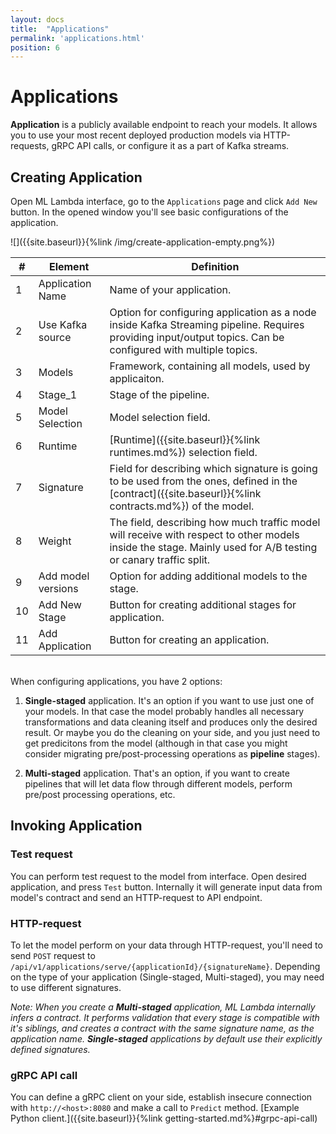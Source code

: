 ```yaml
---
layout: docs
title:  "Applications"
permalink: 'applications.html'
position: 6
---
```


# Applications 

__Application__ is a publicly available endpoint to reach your models. It allows you to use your most recent deployed production models via HTTP-requests, gRPC API calls, or configure it as a part of Kafka streams. 

## Creating Application

Open ML Lambda interface, go to the `Applications` page and click `Add New` button. In the opened window you'll see basic configurations of the application. 

![]({{site.baseurl}}{%link /img/create-application-empty.png%})

| # | Element | Definition |
| - | ------- | ---------- |
| 1 |Application Name | Name of your application. |
| 2 | Use Kafka source | Option for configuring application as a node inside Kafka Streaming pipeline. Requires providing input/output topics. Can be configured with multiple topics. |
| 3 | Models | Framework, containing all models, used by applicaiton. |
| 4 | Stage_1 | Stage of the pipeline. |
| 5 | Model Selection | Model selection field. |
| 6 | Runtime | [Runtime]({{site.baseurl}}{%link runtimes.md%}) selection field. |
| 7 | Signature | Field for describing which signature is going to be used from the ones, defined in the [contract]({{site.baseurl}}{%link contracts.md%}) of the model. |
| 8 | Weight | The field, describing how much traffic model will receive with respect to other models inside the stage. Mainly used for A/B testing or canary traffic split. |
| 9 | Add model versions | Option for adding additional models to the stage. |
| 10 | Add New Stage | Button for creating additional stages for application. |
| 11 | Add Application | Button for creating an application. |

<br>
When configuring applications, you have 2 options:

1. __Single-staged__ application. It's an option if you want to use just one of your models. In that case the model probably handles all necessary transformations and data cleaning itself and produces only the desired result. Or maybe you do the cleaning on your side, and you just need to get predicitons from the model (although in that case you might consider migrating pre/post-processing operations as __pipeline__ stages). 

2. __Multi-staged__ application. That's an option, if you want to create pipelines that will let data flow through different models, perform pre/post processing operations, etc.

## Invoking Application

### Test request

You can perform test request to the model from interface. Open desired application, and press `Test` button. Internally it will generate input data from model's contract and send an HTTP-request to API endpoint. 

### HTTP-request

To let the model perform on your data through HTTP-request, you'll need to send `POST` request to `/api/v1/applications/serve/{applicationId}/{signatureName}`. Depending on the type of your application (Single-staged, Multi-staged), you may need to use different signatures. 

_Note: When you create a __Multi-staged__ application, ML Lambda internally infers a contract. It performs validation that every stage is compatible with it's siblings, and creates a contract with the same signature name, as the application name. __Single-staged__ applications by default use their explicitly defined signatures._

### gRPC API call

You can define a gRPC client on your side, establish insecure connection with `http://<host>:8080` and make a call to `Predict` method. [Example Python client.]({{site.baseurl}}{%link getting-started.md%}#grpc-api-call)
